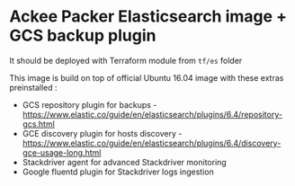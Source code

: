 # Ackee Packer Elasticsearch image + GCS backup plugin

It should be deployed with Terraform module from `tf/es` folder

This image is build on top of official Ubuntu 16.04 image with these extras preinstalled :
* GCS repository plugin for backups - https://www.elastic.co/guide/en/elasticsearch/plugins/6.4/repository-gcs.html
* GCE discovery plugin for hosts discovery - https://www.elastic.co/guide/en/elasticsearch/plugins/6.4/discovery-gce-usage-long.html
* Stackdriver agent for advanced Stackdriver monitoring
* Google fluentd plugin for Stackdriver logs ingestion